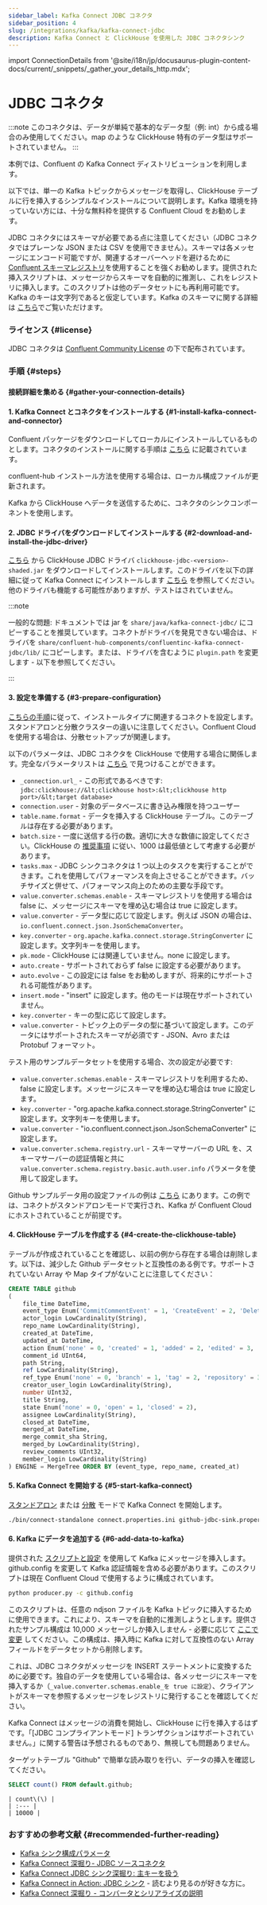 ```yaml
---
sidebar_label: Kafka Connect JDBC コネクタ
sidebar_position: 4
slug: /integrations/kafka/kafka-connect-jdbc
description: Kafka Connect と ClickHouse を使用した JDBC コネクタシンク
---
```

import ConnectionDetails from '@site/i18n/jp/docusaurus-plugin-content-docs/current/_snippets/_gather_your_details_http.mdx';


# JDBC コネクタ

:::note
このコネクタは、データが単純で基本的なデータ型（例: int）から成る場合のみ使用してください。map のような ClickHouse 特有のデータ型はサポートされていません。
:::

本例では、Confluent の Kafka Connect ディストリビューションを利用します。

以下では、単一の Kafka トピックからメッセージを取得し、ClickHouse テーブルに行を挿入するシンプルなインストールについて説明します。Kafka 環境を持っていない方には、十分な無料枠を提供する Confluent Cloud をお勧めします。

JDBC コネクタにはスキーマが必要である点に注意してください（JDBC コネクタではプレーンな JSON または CSV を使用できません）。スキーマは各メッセージにエンコード可能ですが、関連するオーバーヘッドを避けるために [Confluent スキーマレジストリ](https://www.confluent.io/blog/kafka-connect-deep-dive-converters-serialization-explained/#json-schemas)を使用することを強くお勧めします。提供された挿入スクリプトは、メッセージからスキーマを自動的に推測し、これをレジストリに挿入します。このスクリプトは他のデータセットにも再利用可能です。Kafka のキーは文字列であると仮定しています。Kafka のスキーマに関する詳細は [こちら](https://docs.confluent.io/platform/current/schema-registry/index.html)でご覧いただけます。

### ライセンス {#license}
JDBC コネクタは [Confluent Community License](https://www.confluent.io/confluent-community-license) の下で配布されています。

### 手順 {#steps}
#### 接続詳細を集める {#gather-your-connection-details}
<ConnectionDetails />

#### 1. Kafka Connect とコネクタをインストールする {#1-install-kafka-connect-and-connector}

Confluent パッケージをダウンロードしてローカルにインストールしているものとします。コネクタのインストールに関する手順は [こちら](https://docs.confluent.io/kafka-connect-jdbc/current/#install-the-jdbc-connector) に記載されています。

confluent-hub インストール方法を使用する場合は、ローカル構成ファイルが更新されます。

Kafka から ClickHouse へデータを送信するために、コネクタのシンクコンポーネントを使用します。

#### 2. JDBC ドライバをダウンロードしてインストールする {#2-download-and-install-the-jdbc-driver}

[こちら](https://github.com/ClickHouse/clickhouse-java/releases) から ClickHouse JDBC ドライバ `clickhouse-jdbc-<version>-shaded.jar` をダウンロードしてインストールします。このドライバを以下の詳細に従って Kafka Connect にインストールします [こちら](https://docs.confluent.io/kafka-connect-jdbc/current/#installing-jdbc-drivers) を参照してください。他のドライバも機能する可能性がありますが、テストはされていません。

:::note

一般的な問題: ドキュメントでは jar を `share/java/kafka-connect-jdbc/` にコピーすることを推奨しています。コネクトがドライバを発見できない場合は、ドライバを `share/confluent-hub-components/confluentinc-kafka-connect-jdbc/lib/` にコピーします。または、ドライバを含むように `plugin.path` を変更します - 以下を参照してください。

:::

#### 3. 設定を準備する {#3-prepare-configuration}

[こちらの手順](https://docs.confluent.io/cloud/current/cp-component/connect-cloud-config.html#set-up-a-local-connect-worker-with-cp-install)に従って、インストールタイプに関連するコネクトを設定します。スタンドアロンと分散クラスターの違いに注意してください。Confluent Cloud を使用する場合は、分散セットアップが関連します。

以下のパラメータは、JDBC コネクタを ClickHouse で使用する場合に関係します。完全なパラメータリストは [こちら](https://docs.confluent.io/kafka-connect-jdbc/current/sink-connector/index.html) で見つけることができます。

* `_connection.url_` - この形式であるべきです: `jdbc:clickhouse://&lt;clickhouse host>:&lt;clickhouse http port>/&lt;target database>`
* `connection.user` - 対象のデータベースに書き込み権限を持つユーザー
* `table.name.format` - データを挿入する ClickHouse テーブル。このテーブルは存在する必要があります。
* `batch.size` - 一度に送信する行の数。適切に大きな数値に設定してください。ClickHouse の [推奨事項](../../../concepts/why-clickhouse-is-so-fast.md#performance-when-inserting-data) に従い、1000 は最低値として考慮する必要があります。
* `tasks.max` - JDBC シンクコネクタは 1 つ以上のタスクを実行することができます。これを使用してパフォーマンスを向上させることができます。バッチサイズと併せて、パフォーマンス向上のための主要な手段です。
* `value.converter.schemas.enable` - スキーマレジストリを使用する場合は false に、メッセージにスキーマを埋め込む場合は true に設定します。
* `value.converter` - データ型に応じて設定します。例えば JSON の場合は、`io.confluent.connect.json.JsonSchemaConverter`。
* `key.converter` - `org.apache.kafka.connect.storage.StringConverter` に設定します。文字列キーを使用します。
* `pk.mode` - ClickHouse には関連していません。none に設定します。
* `auto.create` - サポートされておらず false に設定する必要があります。
* `auto.evolve` - この設定には false をお勧めしますが、将来的にサポートされる可能性があります。
* `insert.mode` - "insert" に設定します。他のモードは現在サポートされていません。
* `key.converter` - キーの型に応じて設定します。
* `value.converter` - トピック上のデータの型に基づいて設定します。このデータにはサポートされたスキーマが必須です - JSON、Avro または Protobuf フォーマット。

テスト用のサンプルデータセットを使用する場合、次の設定が必要です:

* `value.converter.schemas.enable` - スキーマレジストリを利用するため、false に設定します。メッセージにスキーマを埋め込む場合は true に設定します。
* `key.converter` - "org.apache.kafka.connect.storage.StringConverter" に設定します。文字列キーを使用します。
* `value.converter` - "io.confluent.connect.json.JsonSchemaConverter" に設定します。
* `value.converter.schema.registry.url` - スキーマサーバーの URL を、スキーマサーバーの認証情報と共に `value.converter.schema.registry.basic.auth.user.info` パラメータを使用して設定します。

Github サンプルデータ用の設定ファイルの例は [こちら](https://github.com/ClickHouse/kafka-samples/tree/main/github_events/jdbc_sink) にあります。この例では、コネクトがスタンドアロンモードで実行され、Kafka が Confluent Cloud にホストされていることが前提です。

#### 4. ClickHouse テーブルを作成する {#4-create-the-clickhouse-table}

テーブルが作成されていることを確認し、以前の例から存在する場合は削除します。以下は、減少した Github データセットと互換性のある例です。サポートされていない Array や Map タイプがないことに注意してください：

```sql
CREATE TABLE github
(
    file_time DateTime,
    event_type Enum('CommitCommentEvent' = 1, 'CreateEvent' = 2, 'DeleteEvent' = 3, 'ForkEvent' = 4, 'GollumEvent' = 5, 'IssueCommentEvent' = 6, 'IssuesEvent' = 7, 'MemberEvent' = 8, 'PublicEvent' = 9, 'PullRequestEvent' = 10, 'PullRequestReviewCommentEvent' = 11, 'PushEvent' = 12, 'ReleaseEvent' = 13, 'SponsorshipEvent' = 14, 'WatchEvent' = 15, 'GistEvent' = 16, 'FollowEvent' = 17, 'DownloadEvent' = 18, 'PullRequestReviewEvent' = 19, 'ForkApplyEvent' = 20, 'Event' = 21, 'TeamAddEvent' = 22),
    actor_login LowCardinality(String),
    repo_name LowCardinality(String),
    created_at DateTime,
    updated_at DateTime,
    action Enum('none' = 0, 'created' = 1, 'added' = 2, 'edited' = 3, 'deleted' = 4, 'opened' = 5, 'closed' = 6, 'reopened' = 7, 'assigned' = 8, 'unassigned' = 9, 'labeled' = 10, 'unlabeled' = 11, 'review_requested' = 12, 'review_request_removed' = 13, 'synchronize' = 14, 'started' = 15, 'published' = 16, 'update' = 17, 'create' = 18, 'fork' = 19, 'merged' = 20),
    comment_id UInt64,
    path String,
    ref LowCardinality(String),
    ref_type Enum('none' = 0, 'branch' = 1, 'tag' = 2, 'repository' = 3, 'unknown' = 4),
    creator_user_login LowCardinality(String),
    number UInt32,
    title String,
    state Enum('none' = 0, 'open' = 1, 'closed' = 2),
    assignee LowCardinality(String),
    closed_at DateTime,
    merged_at DateTime,
    merge_commit_sha String,
    merged_by LowCardinality(String),
    review_comments UInt32,
    member_login LowCardinality(String)
) ENGINE = MergeTree ORDER BY (event_type, repo_name, created_at)
```

#### 5. Kafka Connect を開始する {#5-start-kafka-connect}

[スタンドアロン](https://docs.confluent.io/cloud/current/cp-component/connect-cloud-config.html#standalone-cluster) または [分散](https://docs.confluent.io/cloud/current/cp-component/connect-cloud-config.html#distributed-cluster) モードで Kafka Connect を開始します。

```bash
./bin/connect-standalone connect.properties.ini github-jdbc-sink.properties.ini
```

#### 6. Kafka にデータを追加する {#6-add-data-to-kafka}

提供された [スクリプトと設定](https://github.com/ClickHouse/kafka-samples/tree/main/producer) を使用して Kafka にメッセージを挿入します。github.config を変更して Kafka 認証情報を含める必要があります。このスクリプトは現在 Confluent Cloud で使用するように構成されています。

```bash
python producer.py -c github.config
```

このスクリプトは、任意の ndjson ファイルを Kafka トピックに挿入するために使用できます。これにより、スキーマを自動的に推測しようとします。提供されたサンプル構成は 10,000 メッセージしか挿入しません - 必要に応じて [ここで変更](https://github.com/ClickHouse/clickhouse-docs/tree/main/docs/integrations/data-ingestion/kafka/code/producer/github.config#L25) してください。この構成は、挿入時に Kafka に対して互換性のない Array フィールドをデータセットから削除します。

これは、JDBC コネクタがメッセージを INSERT ステートメントに変換するために必要です。独自のデータを使用している場合は、各メッセージにスキーマを挿入するか（`_value.converter.schemas.enable_を true に設定`）、クライアントがスキーマを参照するメッセージをレジストリに発行することを確認してください。

Kafka Connect はメッセージの消費を開始し、ClickHouse に行を挿入するはずです。「[JDBC コンプライアントモード] トランザクションはサポートされていません。」に関する警告は予想されるものであり、無視しても問題ありません。

ターゲットテーブル "Github" で簡単な読み取りを行い、データの挿入を確認してください。

```sql
SELECT count() FROM default.github;
```

```response
| count\(\) |
| :--- |
| 10000 |
```

### おすすめの参考文献 {#recommended-further-reading}

* [Kafka シンク構成パラメータ](https://docs.confluent.io/kafka-connect-jdbc/current/sink-connector/sink_config_options.html#sink-config-options)
* [Kafka Connect 深掘り- JDBC ソースコネクタ](https://www.confluent.io/blog/kafka-connect-deep-dive-jdbc-source-connector)
* [Kafka Connect JDBC シンク深掘り: 主キーを扱う](https://rmoff.net/2021/03/12/kafka-connect-jdbc-sink-deep-dive-working-with-primary-keys/)
* [Kafka Connect in Action: JDBC シンク](https://www.youtube.com/watch?v=b-3qN_tlYR4&t=981s) - 読むより見るのが好きな方に。
* [Kafka Connect 深掘り - コンバータとシリアライズの説明](https://www.confluent.io/blog/kafka-connect-deep-dive-converters-serialization-explained/#json-schemas)
